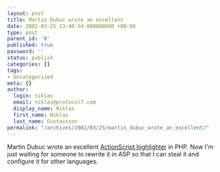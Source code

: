```yaml
---
layout: post
title: Martin Dubuc wrote an excellent
date: 2002-03-25 13:40:54.000000000 +00:00
type: post
parent_id: '0'
published: true
password: ''
status: publish
categories: []
tags:
- Uncategorized
meta: {}
author:
  login: niklas
  email: niklas@protocol7.com
  display_name: Niklas
  first_name: Niklas
  last_name: Gustavsson
permalink: "/archives/2002/03/25/martin_dubuc_wrote_an_excellent/"
---
```

Martin Dubuc wrote an excellent [ActionScript highlighter](http://www.wawawoom.com/open_source/php_as_highlight/index.php) in PHP. Now I'm just waiting for someone to rewrite it in ASP so that I can steal it and configure it for other languages.

